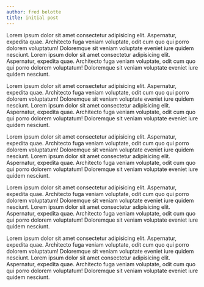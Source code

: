 ```yaml
---
author: fred belotte
title: initial post
---
```


Lorem ipsum dolor sit amet consectetur adipisicing elit.
Aspernatur, expedita quae. Architecto fuga veniam voluptate,
odit cum quo qui porro dolorem voluptatum!
Doloremque sit veniam voluptate eveniet iure quidem nesciunt.
Lorem ipsum dolor sit amet consectetur adipisicing elit.
Aspernatur, expedita quae. Architecto fuga veniam voluptate,
odit cum quo qui porro dolorem voluptatum!
Doloremque sit veniam voluptate eveniet iure quidem nesciunt.

Lorem ipsum dolor sit amet consectetur adipisicing elit.
Aspernatur, expedita quae. Architecto fuga veniam voluptate,
odit cum quo qui porro dolorem voluptatum!
Doloremque sit veniam voluptate eveniet iure quidem nesciunt.
Lorem ipsum dolor sit amet consectetur adipisicing elit.
Aspernatur, expedita quae. Architecto fuga veniam voluptate,
odit cum quo qui porro dolorem voluptatum!
Doloremque sit veniam voluptate eveniet iure quidem nesciunt.

Lorem ipsum dolor sit amet consectetur adipisicing elit.
Aspernatur, expedita quae. Architecto fuga veniam voluptate,
odit cum quo qui porro dolorem voluptatum!
Doloremque sit veniam voluptate eveniet iure quidem nesciunt.
Lorem ipsum dolor sit amet consectetur adipisicing elit.
Aspernatur, expedita quae. Architecto fuga veniam voluptate,
odit cum quo qui porro dolorem voluptatum!
Doloremque sit veniam voluptate eveniet iure quidem nesciunt.

Lorem ipsum dolor sit amet consectetur adipisicing elit.
Aspernatur, expedita quae. Architecto fuga veniam voluptate,
odit cum quo qui porro dolorem voluptatum!
Doloremque sit veniam voluptate eveniet iure quidem nesciunt.
Lorem ipsum dolor sit amet consectetur adipisicing elit.
Aspernatur, expedita quae. Architecto fuga veniam voluptate,
odit cum quo qui porro dolorem voluptatum!
Doloremque sit veniam voluptate eveniet iure quidem nesciunt.

Lorem ipsum dolor sit amet consectetur adipisicing elit.
Aspernatur, expedita quae. Architecto fuga veniam voluptate,
odit cum quo qui porro dolorem voluptatum!
Doloremque sit veniam voluptate eveniet iure quidem nesciunt.
Lorem ipsum dolor sit amet consectetur adipisicing elit.
Aspernatur, expedita quae. Architecto fuga veniam voluptate,
odit cum quo qui porro dolorem voluptatum!
Doloremque sit veniam voluptate eveniet iure quidem nesciunt.
